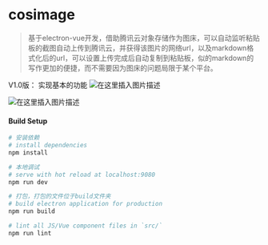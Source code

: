 # cosimage

> 基于electron-vue开发，借助腾讯云对象存储作为图床，可以自动监听粘贴板的截图自动上传到腾讯云，并获得该图片的网络url，以及markdown格式化后的url，可以设置上传完成后自动复制到粘贴板，似的markdown的写作更加的便捷，而不需要因为图床的问题局限于某个平台。

V1.0版： 实现基本的功能
![在这里插入图片描述](https://grandachn-1258245022.cos.ap-guangzhou.myqcloud.com/3c852380-fe2a-11e8-b4b9-c17592963101.png)

![在这里插入图片描述](https://grandachn-1258245022.cos.ap-guangzhou.myqcloud.com/528f1370-fe2a-11e8-b4b9-c17592963101.png)

#### Build Setup

``` bash
# 安装依赖
# install dependencies
npm install

# 本地调试
# serve with hot reload at localhost:9080
npm run dev

# 打包，打包的文件位于build文件夹
# build electron application for production
npm run build

# lint all JS/Vue component files in `src/`
npm run lint

```
